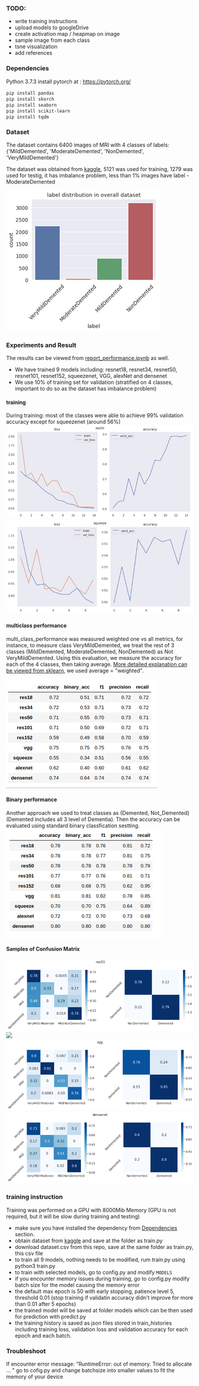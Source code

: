 ### TODO:
- write training instructions
- upload models to googleDrive
- create activation map / heapmap on image
- sample image from each class
- tsne visualization
- add references

### Dependencies

Python 3.7.3
install pytorch at : https://pytorch.org/
```
pip install pandas
pip install skorch 
pip install seaborn
pip install scikit-learn
pip install tqdm
```

### Dataset
The dataset contains 6400 images of MRI with 4 classes of labels: {'MildDemented', 'ModerateDemented', 'NonDemented', 'VeryMildDemented'}

The dataset was obtained from [kaggle](https://www.kaggle.com/tourist55/alzheimers-dataset-4-class-of-images), 5121 was used for training, 1279 was used for testig, it has imbalance problem, less than 1% images have label - ModerateDemented

![](https://github.com/dchen236/Alzheimer_Disease_Detection/blob/master/figures/imbalance.png)


### Experiments and Result

The results can be viewed from [report_performance.ipynb](https://github.com/dchen236/Alzheimer_Disease_Detection/blob/master/report_performance.ipynb) as well.

- We have trained 9 models including: resnet18, resnet34, resnet50, resnet101, resnet152, squeezenet, VGG, alexNet and densenet
- We use 10% of training set for validation (stratified on 4 classes, important to do so as the dataset has imbalance problem)

#### training
During training: most of the classes were able to achieve 99% validation accuracy except for squeezenet (around 56%)
![](https://github.com/dchen236/Alzheimer_Disease_Detection/blob/master/figures/sample_train_loss.png)
![](https://github.com/dchen236/Alzheimer_Disease_Detection/blob/master/figures/train_loss_squeeze.png)

#### multiclass performance
multi_class_performance was measured weighted one vs all metrics, for instance, to measure class VeryMildDemented, we treat the rest of 3 classes (MildDemented, ModerateDemented, NonDemented) as Not VeryMildDemented. Using this evaluation, we measure the accuracy for each of the 4 classes, then taking average.
 [More detailed explanation can be viewed from sklearn](https://scikit-learn.org/stable/modules/model_evaluation.html#the-scoring-parameter-defining-model-evaluation-rules), we used average = "weighted".
 
![](https://github.com/dchen236/Alzheimer_Disease_Detection/blob/master/figures/multi_class_performance.png)
 
 #### Binary performance
 Another approach we used to treat classes as {Demented, Not_Demented} (Demented includes all 3 level of Dementia).
 Then the accuracy can be evaluated using standard binary classfication sestting. 
![](https://github.com/dchen236/Alzheimer_Disease_Detection/blob/master/figures/binary_performance.png)

#### Samples of Confusion Matrix
![](https://github.com/dchen236/Alzheimer_Disease_Detection/blob/master/figures/confusion_matrix_res50.png)
![](https://github.com/dchen236/Alzheimer_Disease_Detection/blob/master/figures/confusion_matrix_res152.png)
![](https://github.com/dchen236/Alzheimer_Disease_Detection/blob/master/figures/confusion_matrix_vgg.png)
![](https://github.com/dchen236/Alzheimer_Disease_Detection/blob/master/figures/confusion_matrix_dense.png)

### training instruction
Training was performed on a GPU with 8000Mib Memory (GPU is not required, but it will be slow during training and testing)
- make sure you have installed the dependency from [Dependencies](###dependence) section. 
- obtain dataset from [kaggle](https://www.kaggle.com/tourist55/alzheimers-dataset-4-class-of-images) and save at the folder as train.py
- download dataset.csv from this repo, save at the same folder as train.py, this csv file
- to train all 9 models, nothing needs to be modified, rum train.py using python3 train.py
- to train with selected models, go to config.py and modify `MODELS`
- if you encounter memory issues during training, go to config.py modify batch size for the model causing the memory error
- the default max epoch is 50 with early stopping, patience level 5, threshold 0.01 (stop training if validatin accuracy didn't improve for more than 0.01 after 5 epochs)
- the trained model will be saved at folder models which can be then used for prediction with predict.py
- the training history is saved as json files stored in train_histories including training loss, validation loss and validation accuracy for each epoch and each batch.


### Troubleshoot
If encounter error message: "RuntimeError:  out of memory. Tried to allocate ... "
go to cofig.py and change batchsize into smaller values to fit the memory of your device
